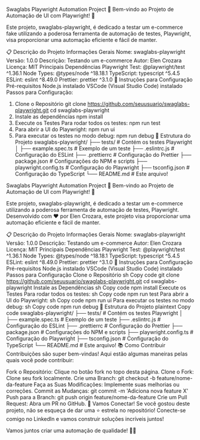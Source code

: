 Swaglabs Playwright Automation Project
🎉 Bem-vindo ao Projeto de Automação de UI com Playwright! 🎉

Este projeto, swaglabs-playwright, é dedicado a testar um e-commerce fake utilizando a poderosa ferramenta de automação de testes, Playwright, visa proporcionar uma automação eficiente e fácil de manter.

📋 Descrição do Projeto
Informações Gerais
Nome: swaglabs-playwright
Versão: 1.0.0
Descrição: Testando um e-commerce
Autor: Elen Crozara
Licença: MIT
Principais Dependências
Playwright Test: @playwright/test ^1.36.1
Node Types: @types/node ^18.18.1
TypeScript: typescript ^5.4.5
ESLint: eslint ^8.49.0
Prettier: prettier ^3.1.0
🚀 Instruções para Configuração
Pré-requisitos
Node.js instalado
VSCode (Visual Studio Code) instalado
Passos para Configuração:
1. Clone o Repositório
git clone https://github.com/seuusuario/swaglabs-playwright.git
   cd swaglabs-playwright
2. Instale as dependências
   npm install
3. Execute os Testes
Para rodar todos os testes:
  npm run test
4. Para abrir a UI do Playwright:
   npm run ui
5. Para executar os testes no modo debug:
   npm run debug
🌟 Estrutura do Projeto
swaglabs-playwright/
├── tests/                   # Contém os testes Playwright
│   ├── example.spec.ts      # Exemplo de um teste
├── .eslintrc.js             # Configuração do ESLint
├── .prettierrc              # Configuração do Prettier
├── package.json             # Configurações do NPM e scripts
├── playwright.config.ts     # Configuração do Playwright
├── tsconfig.json            # Configuração do TypeScript
└── README.md                # Este arquivo!


Swaglabs Playwright Automation Project
🎉 Bem-vindo ao Projeto de Automação de UI com Playwright! 🎉

Este projeto, swaglabs-playwright, é dedicado a testar um e-commerce utilizando a poderosa ferramenta de automação de testes, Playwright. Desenvolvido com ❤️ por Elen Crozara, este projeto visa proporcionar uma automação eficiente e fácil de manter.

📋 Descrição do Projeto
Informações Gerais
Nome: swaglabs-playwright
Versão: 1.0.0
Descrição: Testando um e-commerce
Autor: Elen Crozara
Licença: MIT
Principais Dependências
Playwright Test: @playwright/test ^1.36.1
Node Types: @types/node ^18.18.1
TypeScript: typescript ^5.4.5
ESLint: eslint ^8.49.0
Prettier: prettier ^3.1.0
🚀 Instruções para Configuração
Pré-requisitos
Node.js instalado
VSCode (Visual Studio Code) instalado
Passos para Configuração
Clone o Repositório
sh
Copy code
git clone https://github.com/seuusuario/swaglabs-playwright.git
cd swaglabs-playwright
Instale as Dependências
sh
Copy code
npm install
Execute os Testes
Para rodar todos os testes:
sh
Copy code
npm run test
Para abrir a UI do Playwright:
sh
Copy code
npm run ui
Para executar os testes no modo debug:
sh
Copy code
npm run debug
🌟 Estrutura do Projeto
plaintext
Copy code
swaglabs-playwright/
├── tests/                   # Contém os testes Playwright
│   ├── example.spec.ts      # Exemplo de um teste
├── .eslintrc.js             # Configuração do ESLint
├── .prettierrc              # Configuração do Prettier
├── package.json             # Configurações do NPM e scripts
├── playwright.config.ts     # Configuração do Playwright
├── tsconfig.json            # Configuração do TypeScript
└── README.md                # Este arquivo!
📚 Como Contribuir
Contribuições são super bem-vindas! Aqui estão algumas maneiras pelas quais você pode contribuir:

Fork o Repositório: Clique no botão fork no topo desta página.
Clone o Fork: Clone seu fork localmente.
Crie uma Branch:
git checkout -b feature/nome-da-feature
Faça as Suas Modificações: Implemente suas melhorias ou correções.
Commit as Mudanças:
git commit -m 'Adiciona nova feature X'
Push para a Branch:
git push origin feature/nome-da-feature
Crie um Pull Request: Abra um PR no GitHub.
🤝 Vamos Conectar!
Se você gostou deste projeto, não se esqueça de dar uma ⭐️ estrela no repositório! Conecte-se comigo no LinkedIn e vamos construir soluções incríveis juntos!

Vamos juntos criar uma automação de qualidade! 🚀✨
